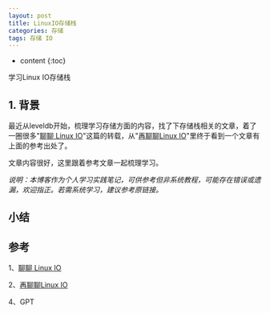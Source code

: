 ```yaml
---
layout: post
title: LinuxIO存储栈
categories: 存储
tags: 存储 IO
---
```


* content
{:toc}

学习Linux IO存储栈



## 1. 背景

最近从leveldb开始，梳理学习存储方面的内容，找了下存储栈相关的文章，着了一圈很多"[聊聊 Linux IO](https://www.0xffffff.org/2017/05/01/41-linux-io/)"这篇的转载，从"[再聊聊Linux IO](https://www.cnblogs.com/lizhaolong/p/16437211.html)"里终于看到一个文章有上面的参考出处了。

文章内容很好，这里跟着参考文章一起梳理学习。

*说明：本博客作为个人学习实践笔记，可供参考但非系统教程，可能存在错误或遗漏，欢迎指正。若需系统学习，建议参考原链接。*




## 小结


## 参考

1、[聊聊 Linux IO](https://www.0xffffff.org/2017/05/01/41-linux-io/)

2、[再聊聊Linux IO](https://www.cnblogs.com/lizhaolong/p/16437211.html)



4、GPT
